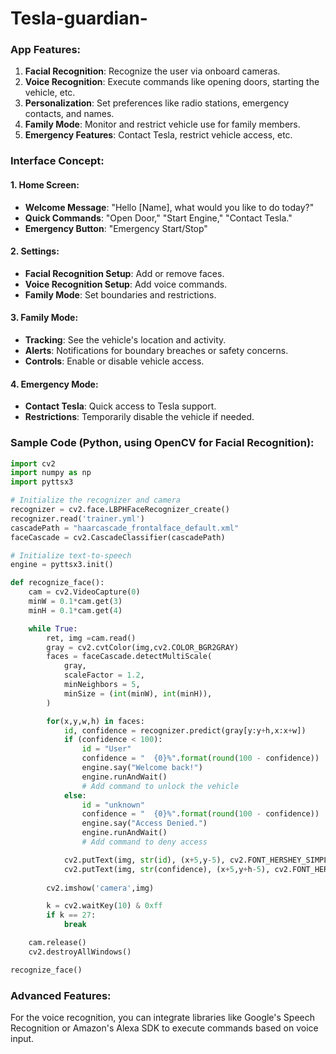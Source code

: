 # Tesla-guardian-
### **App Features:**
1. **Facial Recognition**: Recognize the user via onboard cameras.
2. **Voice Recognition**: Execute commands like opening doors, starting the vehicle, etc.
3. **Personalization**: Set preferences like radio stations, emergency contacts, and names.
4. **Family Mode**: Monitor and restrict vehicle use for family members.
5. **Emergency Features**: Contact Tesla, restrict vehicle access, etc.

### **Interface Concept:**
#### **1. Home Screen:**
- **Welcome Message**: "Hello [Name], what would you like to do today?"
- **Quick Commands**: "Open Door," "Start Engine," "Contact Tesla."
- **Emergency Button**: "Emergency Start/Stop"

#### **2. Settings:**
- **Facial Recognition Setup**: Add or remove faces.
- **Voice Recognition Setup**: Add voice commands.
- **Family Mode**: Set boundaries and restrictions.

#### **3. Family Mode:**
- **Tracking**: See the vehicle's location and activity.
- **Alerts**: Notifications for boundary breaches or safety concerns.
- **Controls**: Enable or disable vehicle access.

#### **4. Emergency Mode:**
- **Contact Tesla**: Quick access to Tesla support.
- **Restrictions**: Temporarily disable the vehicle if needed.

### **Sample Code (Python, using OpenCV for Facial Recognition):**

```python
import cv2
import numpy as np
import pyttsx3

# Initialize the recognizer and camera
recognizer = cv2.face.LBPHFaceRecognizer_create()
recognizer.read('trainer.yml')
cascadePath = "haarcascade_frontalface_default.xml"
faceCascade = cv2.CascadeClassifier(cascadePath)

# Initialize text-to-speech
engine = pyttsx3.init()

def recognize_face():
    cam = cv2.VideoCapture(0)
    minW = 0.1*cam.get(3)
    minH = 0.1*cam.get(4)

    while True:
        ret, img =cam.read()
        gray = cv2.cvtColor(img,cv2.COLOR_BGR2GRAY)
        faces = faceCascade.detectMultiScale(
            gray,
            scaleFactor = 1.2,
            minNeighbors = 5,
            minSize = (int(minW), int(minH)),
        )

        for(x,y,w,h) in faces:
            id, confidence = recognizer.predict(gray[y:y+h,x:x+w])
            if (confidence < 100):
                id = "User"
                confidence = "  {0}%".format(round(100 - confidence))
                engine.say("Welcome back!")
                engine.runAndWait()
                # Add command to unlock the vehicle
            else:
                id = "unknown"
                confidence = "  {0}%".format(round(100 - confidence))
                engine.say("Access Denied.")
                engine.runAndWait()
                # Add command to deny access

            cv2.putText(img, str(id), (x+5,y-5), cv2.FONT_HERSHEY_SIMPLEX, 1, (255,255,255), 2)
            cv2.putText(img, str(confidence), (x+5,y+h-5), cv2.FONT_HERSHEY_SIMPLEX, 1, (255,255,0), 1)
        
        cv2.imshow('camera',img) 

        k = cv2.waitKey(10) & 0xff
        if k == 27:
            break

    cam.release()
    cv2.destroyAllWindows()

recognize_face()
```

### **Advanced Features**: 
For the voice recognition, you can integrate libraries like Google's Speech Recognition or Amazon's Alexa SDK to execute commands based on voice input.
